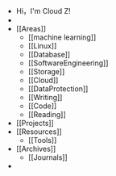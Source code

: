 - Hi，I'm Cloud Z!
-
- [[Areas]]
	- [[machine learning]]
	- [[Linux]]
	- [[Database]]
	- [[SoftwareEngineering]]
	- [[Storage]]
	- [[Cloud]]
	- [[DataProtection]]
	- [[Writing]]
	- [[Code]]
	- [[Reading]]
- [[Projects]]
- [[Resources]]
	- [[Tools]]
- [[Archives]]
	- [[Journals]]
-